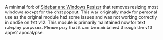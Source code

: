 A minimal fork of [Sidebar and Windows Resizer](https://github.com/saif-ellafi/foundryvtt-sidebar-resizer) that removes resizing most windows except for the chat popout. This was originally made for personal use as the original module had some issues and was not working correctly in dnd5e on fvtt v12. This module is primarily maintained now for text roleplay purposes. Please pray that it can be maintained through the v13 appv2 apocalypse.